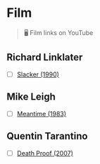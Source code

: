 # Film
> 🖥 Film links on YouTube

## Richard Linklater
- [ ] [Slacker (1990)](https://www.youtube.com/watch?v=ynEAbiCDVJ4)

## Mike Leigh
- [ ] [Meantime (1983)](https://www.youtube.com/watch?v=UDj4nKIIPf0)

## Quentin Tarantino
- [ ] [Death Proof (2007)](https://www.youtube.com/watch?v=HlPGnzlK5xE)
